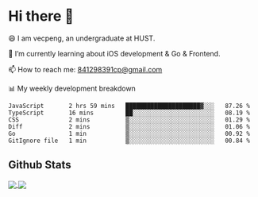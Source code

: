 
# Hi there 👋
😄 I am vecpeng, an undergraduate at HUST.

🌱 I’m currently learning about iOS development & Go & Frontend.

📫 How to reach me: 841298391cp@gmail.com

📊 My weekly development breakdown
<!--START_SECTION:waka-->

```text
JavaScript       2 hrs 59 mins   █████████████████████▓░░░   87.26 %
TypeScript       16 mins         ██░░░░░░░░░░░░░░░░░░░░░░░   08.19 %
CSS              2 mins          ▒░░░░░░░░░░░░░░░░░░░░░░░░   01.29 %
Diff             2 mins          ▒░░░░░░░░░░░░░░░░░░░░░░░░   01.06 %
Go               1 min           ▒░░░░░░░░░░░░░░░░░░░░░░░░   00.92 %
GitIgnore file   1 min           ▒░░░░░░░░░░░░░░░░░░░░░░░░   00.84 %
```

<!--END_SECTION:waka-->

## Github Stats
<a href="https://github.com/anuraghazra/github-readme-stats">
  <img align="center" src="https://github-readme-stats.vercel.app/api?username=vecpeng&count_private=true&hide=stars" />
</a>
<a href="https://github.com/anuraghazra/convoychat">
  <img align="center" src="https://github-readme-stats.vercel.app/api/top-langs/?username=vecpeng&layout=compact" />
</a>
